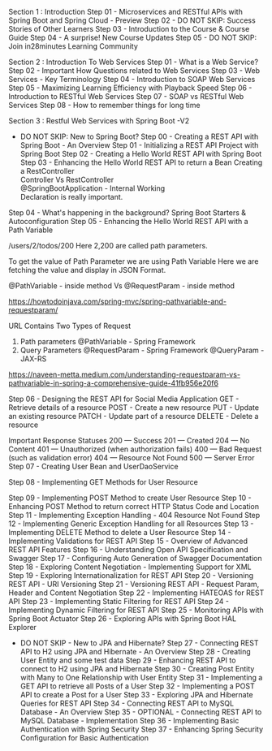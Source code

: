 Section 1 : Introduction
Step 01 - Microservices and RESTful APIs with Spring Boot and Spring Cloud - Preview
Step 02 - DO NOT SKIP: Success Stories of Other Learners
Step 03 - Introduction to the Course & Course Guide
Step 04 - A surprise! New Course Updates
Step 05 - DO NOT SKIP: Join in28minutes Learning Community

Section 2 : Introduction To Web Services
Step 01 - What is a Web Service?
Step 02 - Important How Questions related to Web Services
Step 03 - Web Services - Key Terminology
Step 04 - Introduction to SOAP Web Services
Step 05 - Maximizing Learning Efficiency with Playback Speed
Step 06 - Introduction to RESTful Web Services
Step 07 - SOAP vs RESTful Web Services
Step 08 - How to remember things for long time

Section 3 : Restful Web Services with Spring Boot -V2
- DO NOT SKIP: New to Spring Boot?
Step 00 - Creating a REST API with Spring Boot - An Overview
Step 01 - Initializing a REST API Project with Spring Boot
Step 02 - Creating a Hello World REST API with Spring Boot
Step 03 - Enhancing the Hello World REST API to return a Bean
Creating a RestController  
Controller Vs RestController  
@SpringBootApplication - Internal Working  
Declaration is really important.

Step 04 - What's happening in the background? Spring Boot Starters & Autoconfiguration
Step 05 - Enhancing the Hello World REST API with a Path Variable

/users/2/todos/200
Here 2,200 are called path parameters.

To get the value of Path Parameter we are using Path Variable
Here we are fetching the value and display in JSON Format.


@PathVariable - inside method
Vs 
@RequestParam - inside method


https://howtodoinjava.com/spring-mvc/spring-pathvariable-and-requestparam/


URL Contains Two Types of Request
1. Path parameters
	@PathVariable  - Spring Framework
2. Query Parameters
	@RequestParam  - Spring Framework
	@QueryParam - JAX-RS


https://naveen-metta.medium.com/understanding-requestparam-vs-pathvariable-in-spring-a-comprehensive-guide-41fb956e20f6



Step 06 - Designing the REST API for Social Media Application
GET - Retrieve details of a resource
POST - Create a new resource
PUT - Update an existing resource
PATCH - Update part of a resource
DELETE - Delete a resource

Important Response Statuses
200 — Success
201 — Created
204 — No Content
401 — Unauthorized (when authorization fails)
400 — Bad Request (such as validation error)
404 — Resource Not Found
500 — Server Error
Step 07 - Creating User Bean and UserDaoService

Step 08 - Implementing GET Methods for User Resource



Step 09 - Implementing POST Method to create User Resource
Step 10 - Enhancing POST Method to return correct HTTP Status Code and Location
Step 11 - Implementing Exception Handling - 404 Resource Not Found
Step 12 - Implementing Generic Exception Handling for all Resources
Step 13 - Implementing DELETE Method to delete a User Resource
Step 14 - Implementing Validations for REST API
Step 15 - Overview of Advanced REST API Features
Step 16 - Understanding Open API Specification and Swagger
Step 17 - Configuring Auto Generation of Swagger Documentation
Step 18 - Exploring Content Negotiation - Implementing Support for XML
Step 19 - Exploring Internationalization for REST API
Step 20 - Versioning REST API - URI Versioning
Step 21 - Versioning REST API - Request Param, Header and Content Negotiation
Step 22 - Implementing HATEOAS for REST API
Step 23 - Implementing Static Filtering for REST API
Step 24 - Implementing Dynamic Filtering for REST API
Step 25 - Monitoring APIs with Spring Boot Actuator
Step 26 - Exploring APIs with Spring Boot HAL Explorer
- DO NOT SKIP - New to JPA and Hibernate?
Step 27 - Connecting REST API to H2 using JPA and Hibernate - An Overview
Step 28 - Creating User Entity and some test data
Step 29 - Enhancing REST API to connect to H2 using JPA and Hibernate
Step 30 - Creating Post Entity with Many to One Relationship with User Entity
Step 31 - Implementing a GET API to retrieve all Posts of a User
Step 32 - Implementing a POST API to create a Post for a User
Step 33 - Exploring JPA and Hibernate Queries for REST API
Step 34 - Connecting REST API to MySQL Database - An Overview
Step 35 - OPTIONAL - Connecting REST API to MySQL Database - Implementation
Step 36 - Implementing Basic Authentication with Spring Security
Step 37 - Enhancing Spring Security Configuration for Basic Authentication